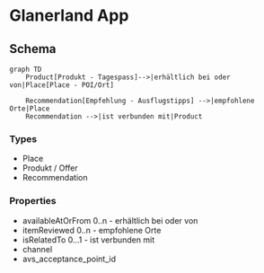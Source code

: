 # Glanerland App


## Schema

``` mermaid
graph TD
    Product[Produkt - Tagespass]-->|erhältlich bei oder von|Place[Place - POI/Ort]

    Recommendation[Empfehlung - Ausflugstipps] -->|empfohlene Orte|Place
    Recommendation -->|ist verbunden mit|Product
```

### Types

* Place
* Produkt / Offer
* Recommendation

### Properties

* availableAtOrFrom 0..n - erhältlich bei oder von
* itemReviewed 0..n - empfohlene Orte
* isRelatedTo 0...1 - ist verbunden mit 
* channel
* avs_acceptance_point_id